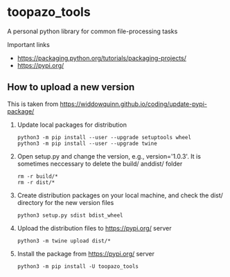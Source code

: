 # toopazo_tools
A personal python library for common file-processing tasks

Important links
- https://packaging.python.org/tutorials/packaging-projects/
- https://pypi.org/

## How to upload a new version
This is taken from https://widdowquinn.github.io/coding/update-pypi-package/

1. Update local packages for distribution
    ```
    python3 -m pip install --user --upgrade setuptools wheel
    python3 -m pip install --user --upgrade twine 
    ```
2. Open setup.py and change the version, e.g., version='1.0.3'.
It is sometimes neccessary to delete the build/ anddist/ folder
    ```
    rm -r build/*
    rm -r dist/*
    ```
3. Create distribution packages on your local machine, and check
the dist/ directory for the new version files
    ```
    python3 setup.py sdist bdist_wheel
    ```
4. Upload the distribution files to https://pypi.org/ server
    ```
    python3 -m twine upload dist/*
    ```
5. Install the package from https://pypi.org/ server
    ```
    python3 -m pip install -U toopazo_tools
    ```



